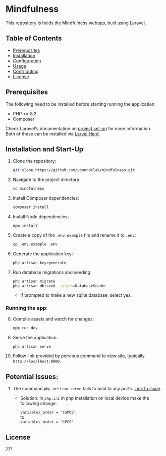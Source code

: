 # Mindfulness

This repository is holds the Mindfulness webapp, built using Laravel.

## Table of Contents

- [Prerequisites](#prerequisites)
- [Installation](#installation)
- [Configuration](#configuration)
- [Usage](#usage)
- [Contributing](#contributing)
- [License](#license)

## Prerequisites

The following need to be installed before starting running the application:
- PHP >= 8.3
- Composer

Check Laravel's documentation on [project set-up](https://laravel.com/docs/11.x/installation#creating-a-laravel-project) for more information. Both of these can be installed via [Larvel Herd](https://herd.laravel.com/windows).

## Installation and Start-Up

1. Clone the repository:

    ```bash
    git clone https://github.com/uconndxlab/mindfulness.git
    ```

2. Navigate to the project directory:

    ```bash
    cd mindfulness
    ```

3. Install Composer dependencies:

    ```bash
    composer install
    ```

4. Install Node dependencies:
    ```bash
    npm install
    ```

5. Create a copy of the `.env.example` file and rename it to `.env`:

    ```bash
    cp .env.example .env
    ```

6. Generate the application key:

    ```bash
    php artisan key:generate
    ```

7. Run database migrations and seeding:
    ```bash
    php artisan migrate
    php artisan db:seed --class=DatabaseSeeder
    ```
    - If prompted to make a new sqlite database, select yes.

### Running the app:

8. Compile assets and watch for changes:

    ```bash
    npm run dev
    ```

9. Serve the application:

    ```bash
    php artisan serve
    ```

10. Follow link provided by pervious command to view site, typically `http://localhost:8000`.

## Potential Issues:

1. The command `php artisan serve` fails to bind to any ports. [Link to issue](https://github.com/laravel/framework/issues/34229).
     - Solution: in `php.ini` in php installation on local device make the following change:

        `variables_order = 'EGPCS'` <br>
        to <br>
        `variables_order = 'GPCS'`

## License

???
